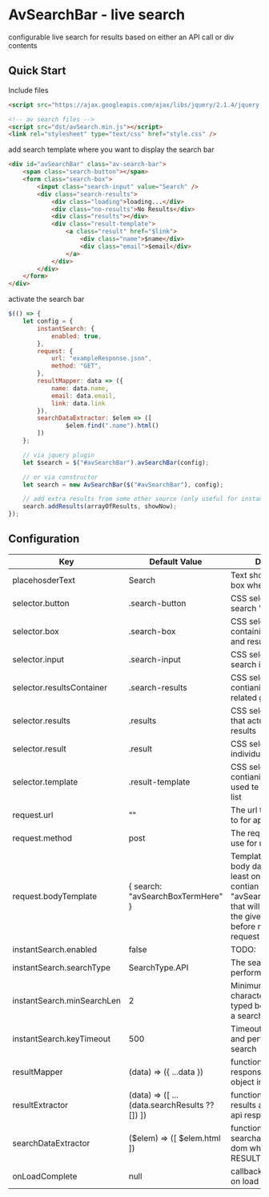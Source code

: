 # AvSearchBar - live search
configurable live search for results based on either an API call or div contents

## Quick Start
Include files
```html
<script src="https://ajax.googleapis.com/ajax/libs/jquery/2.1.4/jquery.min.js"></script>

<!-- av search files -->
<script src="dst/avSearch.min.js"></script>
<link rel="stylesheet" type="text/css" href="style.css" />
```

add search template where you want to display the search bar
```html
<div id="avSearchBar" class="av-search-bar">
    <span class="search-button"></span>
    <form class="search-box">
        <input class="search-input" value="Search" />
        <div class="search-results">
            <div class="loading">loading...</div>
            <div class="no-results">No Results</div>
            <div class="results"></div>
            <div class="result-template">
                <a class="result" href="$link">
                    <div class="name">$name</div>
                    <div class="email">$email</div>
                </a>
            </div>
        </div>
    </form>
</div>
```

activate the search bar 
```js
$(() => {
    let config = {
        instantSearch: {
            enabled: true,
        },
        request: {
            url: "exampleResponse.json",
            method: "GET",
        },
        resultMapper: data => ({
            name: data.name,
            email: data.email,
            link: data.link
        }),
        searchDataExtractor: $elem => ([
                $elem.find(".name").html()
        ])
    };

    // via jquery plugin
    let $search = $("#avSearchBar").avSearchBar(config);

    // or via constructor
    let search = new AvSearchBar($("#avSearchBar"), config);

    // add extra results from some other source (only useful for instantSearch.type = RESULTS)
    search.addResults(arrayOfResults, showNow);
});
```

## Configuration
| Key | Default Value | Description |
| --- | --- | --- |
| placehosderText | Search | Text shown in the serch box when empty |
| selector.button | .search-button | CSS selector for the search "Go" button |
| selector.box | .search-box | CSS selector for the div containing both the bar and results contianer |
| selector.input | .search-input | CSS selector for the search input field |
| selector.resultsContainer | .search-results | CSS selector for the div contianing search related gubbins results |
| selector.results | .results | CSS selector for  the div that actually contains results |
| selector.result | .result | CSS selector for an individual result |
| selector.template | .result-template | CSS selector for the div contianing the template used te build the results list |
| request.url | "" | The url to post a request to for api search calls | 
| request.method | post | The request method to use for making api calls |
| request.bodyTemplate | { search: "avSearchBoxTermHere" } | Template of how to send body data to the api, at least one field must contian the text "avSearchBokTermHere" that will be replaced with the given search term before making the request |
| instantSearch.enabled | false | TODO: |
| instantSearch.searchType | SearchType.API | The search type to perform API/RESULTS |
| instantSearch.minSearchLen | 2 | Minimum number of characters that must be typed before performing a search |
| instantSearch.keyTimeout | 500 | Timeout between keyup and performing the search |
| resultMapper | (data) => ({ ...data }) | function to map the api response to replacement object in the template |
| resultExtractor | (data) => ([ ...(data.searchResults ?? []) ]) | function to extract the results array from the api response |
| searchDataExtractor | ($elem) => ([ $elem.html ]) | function to extract searchable terms from dom when using RESULTS search type |
| onLoadComplete | null | callback function to run on load complete |

